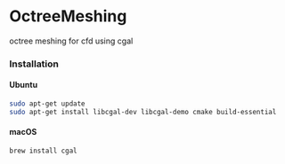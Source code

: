 # OctreeMeshing
octree meshing for cfd using cgal

### Installation

#### Ubuntu
```sh
sudo apt-get update
sudo apt-get install libcgal-dev libcgal-demo cmake build-essential
```

#### macOS
```sh
brew install cgal
```
